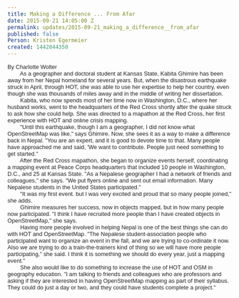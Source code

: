 ```yaml
---
title: Making a Difference ... From Afar
date: 2015-09-21 14:05:00 Z
permalink: updates/2015-09-21_making_a_difference__from_afar
published: false
Person: Kristen Egermeier
created: 1442844350
---
```


<p><span style="color: #222222; font-family: arial, sans-serif; font-size: 12.8000001907349px; line-height: normal;">By Charlotte Wolter</span><br style="color: #222222; font-family: arial, sans-serif; font-size: 12.8000001907349px; line-height: normal;"><span style="color: #222222; font-family: arial, sans-serif; font-size: 12.8000001907349px; line-height: normal;">&nbsp; &nbsp; &nbsp; &nbsp; As a geographer and doctoral student at Kansas State, Kabita Ghimire has been away from her Nepal homeland for several years. But, when the disastrous earthquake struck in April, through HOT, she was able to use her expertise to help her country, even though she was thousands of miles away and in the middle of writing her dissertation.</span><br style="color: #222222; font-family: arial, sans-serif; font-size: 12.8000001907349px; line-height: normal;"><span style="color: #222222; font-family: arial, sans-serif; font-size: 12.8000001907349px; line-height: normal;">&nbsp; &nbsp; &nbsp; &nbsp; Kabita, who now spends most of her time now in Washington, D.C., where her husband works, went to the headquarters of the Red Cross shortly after the quake struck to ask how she could help. She was directed to a mapathon at the Red Cross, her first experience with HOT and online crisis mapping.</span><br style="color: #222222; font-family: arial, sans-serif; font-size: 12.8000001907349px; line-height: normal;"><span style="color: #222222; font-family: arial, sans-serif; font-size: 12.8000001907349px; line-height: normal;">&nbsp; &nbsp; &nbsp; &nbsp; "Until this earthquake, though I am a geographer, I did not know what OpenStreetMap was like," says Ghimire. Now, she sees it as a way to make a difference back in Nepal. "You are an expert, and it is good to devote time to that. Many people have approached me and said, 'We want to contribute. People just need something to get started."</span><br style="color: #222222; font-family: arial, sans-serif; font-size: 12.8000001907349px; line-height: normal;"><span style="color: #222222; font-family: arial, sans-serif; font-size: 12.8000001907349px; line-height: normal;">&nbsp; &nbsp; &nbsp; &nbsp; After the Red Cross mapathon, she began to organize events herself, coordinating a mapping event at Peace Corps headquarters that included 10 people in Washington, D.C., and 25 at Kansas State. "As a Nepalese geographer I had a network of friends and colleagues," she says. "We put flyers online and sent out email information. Many Nepalese students in the United States participated."</span><br style="color: #222222; font-family: arial, sans-serif; font-size: 12.8000001907349px; line-height: normal;"><span style="color: #222222; font-family: arial, sans-serif; font-size: 12.8000001907349px; line-height: normal;">&nbsp; &nbsp; &nbsp; &nbsp; "It was my first event. but I was very excited and proud that so many people joined," she adds.</span><br style="color: #222222; font-family: arial, sans-serif; font-size: 12.8000001907349px; line-height: normal;"><span style="color: #222222; font-family: arial, sans-serif; font-size: 12.8000001907349px; line-height: normal;">&nbsp; &nbsp; &nbsp; &nbsp; Ghimire measures her success, now in objects mapped, but in how many people now participated. "I think I have recruited more people than I have created objects in OpenStreetMap," she says.</span><br style="color: #222222; font-family: arial, sans-serif; font-size: 12.8000001907349px; line-height: normal;"><span style="color: #222222; font-family: arial, sans-serif; font-size: 12.8000001907349px; line-height: normal;">&nbsp; &nbsp; &nbsp; &nbsp; Having more people involved in helping Nepal is one of the best things she can do with HOT and OpenStreetMap. "The Nepalese student-association people who participated want to organize an event in the fall, and we are trying to co-ordinate it now. Also we are trying to do a train-the-trainers kind of thing so we will have more people participating," she said. I think it is something we should do every year, just a mapping event."</span><br style="color: #222222; font-family: arial, sans-serif; font-size: 12.8000001907349px; line-height: normal;"><span style="color: #222222; font-family: arial, sans-serif; font-size: 12.8000001907349px; line-height: normal;">&nbsp; &nbsp; &nbsp; &nbsp; She also would like to do something to increase the use of HOT and OSM in geography education. "I am talking to friends and colleagues who are professors and asking if they are interested in having OpenStreetMap mapping as part of their syllabus. They could do just a day or two, and they could have students complete a project."</span></p>
